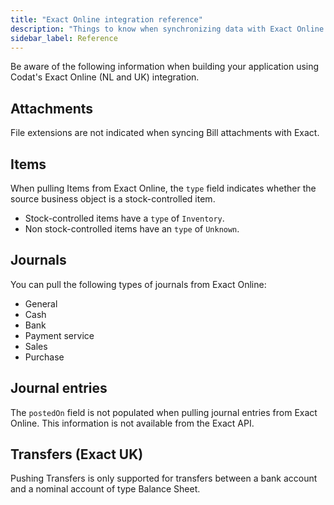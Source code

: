 ```yaml
---
title: "Exact Online integration reference"
description: "Things to know when synchronizing data with Exact Online (NL and UK)."
sidebar_label: Reference
---
```


Be aware of the following information when building your application using Codat's Exact Online (NL and UK) integration.

## Attachments

File extensions are not indicated when syncing Bill attachments with Exact.

## Items

When pulling Items from Exact Online, the `type` field indicates whether the source business object is a stock-controlled item.

- Stock-controlled items have a `type` of `Inventory`.
- Non stock-controlled items have an `type` of `Unknown`.

## Journals

You can pull the following types of journals from Exact Online:

- General
- Cash
- Bank
- Payment service
- Sales
- Purchase

## Journal entries

The `postedOn` field is not populated when pulling journal entries from Exact Online. This information is not available from the Exact API.

## Transfers (Exact UK)

Pushing Transfers is only supported for transfers between a bank account and a nominal account of type Balance Sheet.
